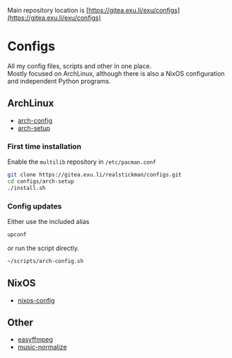 Main repository location is [https://gitea.exu.li/exu/configs](https://gitea.exu.li/exu/configs)

# Configs

All my config files, scripts and other in one place.  
Mostly focused on ArchLinux, although there is also a NixOS configuration and independent Python programs.

## ArchLinux

- [arch-config](./arch-config)
- [arch-setup](./arch-setup)

### First time installation

Enable the `multilib` repository in `/etc/pacman.conf`

```sh
git clone https://gitea.exu.li/realstickman/configs.git
cd configs/arch-setup
./install.sh
```

### Config updates

Either use the included alias

```sh
upconf
```

or run the script directly.

```sh
~/scripts/arch-config.sh
```

## NixOS

- [nixos-config](./nixos-config)

## Other

- [easyffmpeg](./easyffmpeg)
- [music-normalize](./music-normalize)
